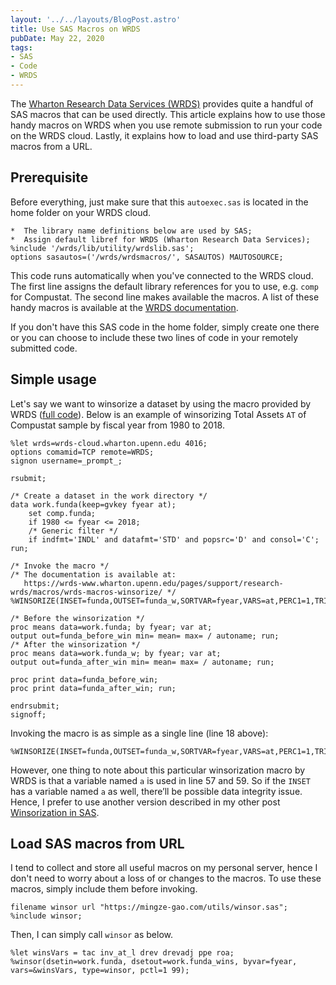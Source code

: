 ```yaml
---
layout: '../../layouts/BlogPost.astro'
title: Use SAS Macros on WRDS
pubDate: May 22, 2020
tags:
- SAS
- Code
- WRDS
---
```


The [Wharton Research Data Services (WRDS)](https://wrds-www.wharton.upenn.edu/) provides quite a handful of SAS macros that can be used directly. This article explains how to use those handy macros on WRDS when you use remote submission to run your code on the WRDS cloud. Lastly, it explains how to load and use third-party SAS macros from a URL.

## Prerequisite

Before everything, just make sure that this `autoexec.sas` is located in the home folder on your WRDS cloud.

```sas
*  The library name definitions below are used by SAS;
*  Assign default libref for WRDS (Wharton Research Data Services);
%include '/wrds/lib/utility/wrdslib.sas';
options sasautos=('/wrds/wrdsmacros/', SASAUTOS) MAUTOSOURCE;
```

This code runs automatically when you've connected to the WRDS cloud. The first line assigns the default library references for you to use, e.g. `comp` for Compustat. The second line makes available the macros. A list of these handy macros is available at the [WRDS documentation](https://wrds-www.wharton.upenn.edu/pages/support/research-wrds/macros/).

If you don't have this SAS code in the home folder, simply create one there or you can choose to include these two lines of code in your remotely submitted code.

## Simple usage

Let's say we want to winsorize a dataset by using the macro provided by WRDS ([full code](https://wrds-www.wharton.upenn.edu/pages/support/research-wrds/macros/wrds-macros-winsorize/)). Below is an example of winsorizing Total Assets `AT` of Compustat sample by fiscal year from 1980 to 2018.

```sas[class="line-numbers"]
%let wrds=wrds-cloud.wharton.upenn.edu 4016;
options comamid=TCP remote=WRDS;
signon username=_prompt_;

rsubmit;

/* Create a dataset in the work directory */
data work.funda(keep=gvkey fyear at);
    set comp.funda;
    if 1980 <= fyear <= 2018;
    /* Generic filter */
    if indfmt='INDL' and datafmt='STD' and popsrc='D' and consol='C';
run;

/* Invoke the macro */
/* The documentation is available at:
   https://wrds-www.wharton.upenn.edu/pages/support/research-wrds/macros/wrds-macros-winsorize/ */
%WINSORIZE(INSET=funda,OUTSET=funda_w,SORTVAR=fyear,VARS=at,PERC1=1,TRIM=0);

/* Before the winsorization */
proc means data=work.funda; by fyear; var at; 
output out=funda_before_win min= mean= max= / autoname; run;
/* After the winsorization */
proc means data=work.funda_w; by fyear; var at;
output out=funda_after_win min= mean= max= / autoname; run;

proc print data=funda_before_win;
proc print data=funda_after_win; run;

endrsubmit;
signoff;
```

Invoking the macro is as simple as a single line (line 18 above):

```sas
%WINSORIZE(INSET=funda,OUTSET=funda_w,SORTVAR=fyear,VARS=at,PERC1=1,TRIM=0);
```

However, one thing to note about this particular winsorization macro by WRDS is that a variable named `a` is used in line 57 and 59. So if the `INSET` has a variable named `a` as well, there’ll be possible data integrity issue. Hence, I prefer to use another version described in my other post [Winsorization in SAS](https://mingze-gao.com/posts/winsorization-in-sas/).

## Load SAS macros from URL

I tend to collect and store all useful macros on my personal server, hence I don't need to worry about a loss of or changes to the macros. To use these macros, simply include them before invoking.

```sas
filename winsor url "https://mingze-gao.com/utils/winsor.sas";
%include winsor;
```

Then, I can simply call `winsor` as below.

```sas
%let winsVars = tac inv_at_l drev drevadj ppe roa;
%winsor(dsetin=work.funda, dsetout=work.funda_wins, byvar=fyear, vars=&winsVars, type=winsor, pctl=1 99);
```
